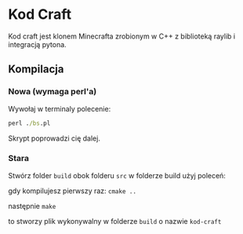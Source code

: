 # Kod Craft

Kod craft jest klonem Minecrafta zrobionym w C++ z biblioteką raylib i integracją pytona.

## Kompilacja

### Nowa (wymaga perl'a)

Wywołaj w terminaly polecenie:

```cmd
perl ./bs.pl
```

Skrypt poprowadzi cię dalej.

### Stara

Stwórz folder `build` obok folderu `src`
w folderze build użyj poleceń:

gdy kompilujesz pierwszy raz: `cmake ..`

następnie `make`

to stworzy plik wykonywalny w folderze `build` o nazwie `kod-craft`